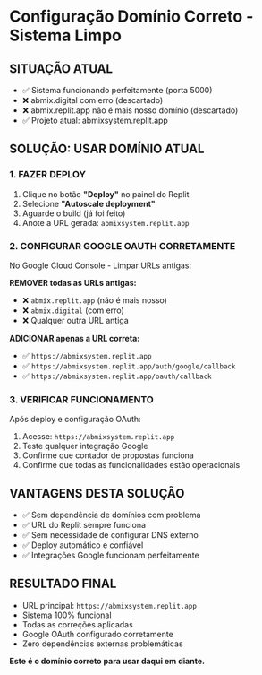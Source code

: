 # Configuração Domínio Correto - Sistema Limpo

## SITUAÇÃO ATUAL
- ✅ Sistema funcionando perfeitamente (porta 5000)
- ❌ abmix.digital com erro (descartado)
- ❌ abmix.replit.app não é mais nosso domínio (descartado)
- ✅ Projeto atual: abmixsystem.replit.app

## SOLUÇÃO: USAR DOMÍNIO ATUAL

### 1. FAZER DEPLOY
1. Clique no botão **"Deploy"** no painel do Replit
2. Selecione **"Autoscale deployment"**
3. Aguarde o build (já foi feito)
4. Anote a URL gerada: `abmixsystem.replit.app`

### 2. CONFIGURAR GOOGLE OAUTH CORRETAMENTE
No Google Cloud Console - Limpar URLs antigas:

**REMOVER todas as URLs antigas:**
- ❌ `abmix.replit.app` (não é mais nosso)
- ❌ `abmix.digital` (com erro)
- ❌ Qualquer outra URL antiga

**ADICIONAR apenas a URL correta:**
- ✅ `https://abmixsystem.replit.app`
- ✅ `https://abmixsystem.replit.app/auth/google/callback`
- ✅ `https://abmixsystem.replit.app/oauth/callback`

### 3. VERIFICAR FUNCIONAMENTO
Após deploy e configuração OAuth:
1. Acesse: `https://abmixsystem.replit.app`
2. Teste qualquer integração Google
3. Confirme que contador de propostas funciona
4. Confirme que todas as funcionalidades estão operacionais

## VANTAGENS DESTA SOLUÇÃO
- ✅ Sem dependência de domínios com problema
- ✅ URL do Replit sempre funciona
- ✅ Sem necessidade de configurar DNS externo
- ✅ Deploy automático e confiável
- ✅ Integrações Google funcionam perfeitamente

## RESULTADO FINAL
- URL principal: `https://abmixsystem.replit.app`
- Sistema 100% funcional
- Todas as correções aplicadas
- Google OAuth configurado corretamente
- Zero dependências externas problemáticas

**Este é o domínio correto para usar daqui em diante.**